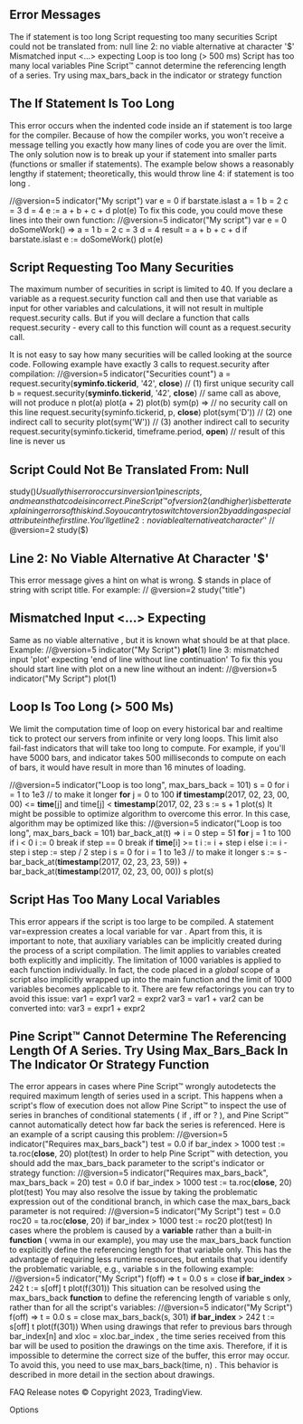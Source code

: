
## Error Messages

The if statement is too long Script requesting too many securities Script could not be translated from: null line 2: no viable alternative at character '$'
Mismatched input <…> expecting <???>
Loop is too long (> 500 ms)
Script has too many local variables Pine Script™ cannot determine the referencing length of a series. Try using max_bars_back in the indicator or strategy function

## The If Statement Is Too Long

This error occurs when the indented code inside an if statement is too large for the compiler. Because of how the compiler works, you won't receive a message telling you exactly how many lines of code you are over the limit. The only solution now is to break up your if statement into smaller parts (functions or smaller if statements). The example below shows a reasonably lengthy if statement; theoretically, this would throw line 4: if statement is too long .

//@version=5 indicator("My script") var e = 0 if barstate.islast a = 1 b = 2 c = 3 d = 4 e := a + b + c + d plot(e)
To fix this code, you could move these lines into their own function:
//@version=5 indicator("My script")
var e = 0 doSomeWork() => a = 1 b = 2
    c = 3 d = 4 result = a + b + c + d if barstate.islast e := doSomeWork() plot(e)

## Script Requesting Too Many Securities

The maximum number of securities in script is limited to 40. If you declare a variable as a request.security function call and then use that variable as input for other variables and calculations, it will not result in multiple request.security  calls. But if you will declare a function that calls request.security  - every call to this function will count as a request.security  call.

It is not easy to say how many securities will be called looking at the source code. Following example have exactly 3
calls to request.security  after compilation:
//@version=5 indicator("Securities count") a = request.security(**syminfo.tickerid**, '42', **close**)  // (1) first unique security call b = request.security(**syminfo.tickerid**, '42', **close**)  // same call as above, will not produce n plot(a) plot(a + 2) plot(b)
sym(p) =>  // no security call on this line request.security(syminfo.tickerid, p, **close**) plot(sym('D'))  // (2) one indirect call to security plot(sym('W'))  // (3) another indirect call to security request.security(syminfo.tickerid, timeframe.period, **open**)  // result of this line is never us

## Script Could Not Be Translated From: Null

study($)
Usually this error occurs in version 1 pine scripts, and means that code is incorrect. Pine Script™ of version 2 (and higher) is better at explaining errors of this kind. So you can try to switch to version 2 by adding a special attribute in the first line. You'll get line 2: no viable alternative at character '$'
// @version=2 study($)

## Line 2: No Viable Alternative At Character '$'

This error message gives a hint on what is wrong. $  stands in place of string with script title. For example:
// @version=2 study("title")

## Mismatched Input <…> Expecting <???>

Same as no viable alternative , but it is known what should be at that place. Example:
//@version=5 indicator("My Script") **plot**(1)
line 3: mismatched input 'plot' expecting 'end of line without line continuation'
To fix this you should start line with plot  on a new line without an indent:
//@version=5 indicator("My Script") plot(1)

## Loop Is Too Long (> 500 Ms)

We limit the computation time of loop on every historical bar and realtime tick to protect our servers from infinite or very long loops. This limit also fail-fast indicators that will take too long to compute. For example, if you'll have 5000 bars, and indicator takes 500 milliseconds to compute on each of bars, it would have result in more than 16 minutes of loading.

//@version=5
indicator("Loop is too long", max_bars_back = 101) s = 0 for i = 1 to 1e3  // to make it longer **for** j = 0 to 100 **if timestamp**(2017, 02, 23, 00, 00) <= **time**[j] and time[j] < **timestamp**(2017, 02, 23 s := s + 1 plot(s)
It might be possible to optimize algorithm to overcome this error. In this case, algorithm may be optimized like this:
//@version=5 indicator("Loop is too long", max_bars_back = 101)
bar_back_at(t) => i = 0 step = 51 **for** j = 1 to 100 if i < 0
            i := 0 break if step == 0 break if **time**[i] >= t i := i + step i else i := i - step i step := step / 2
        step i s = 0 for i = 1 to 1e3  // to make it longer s := s - bar_back_at(**timestamp**(2017, 02, 23, 23, 59)) + bar_back_at(**timestamp**(2017, 02, 23, 00, 00)) s plot(s)

## Script Has Too Many Local Variables

This error appears if the script is too large to be compiled. A statement var=expression  creates a local variable for var . Apart from this, it is important to note, that auxiliary variables can be implicitly created during the process of a script compilation. The limit applies to variables created both explicitly and implicitly. The limitation of 1000 variables is applied to each function individually. In fact, the code placed in a *global* scope of a script also implicitly wrapped up into the main function and the limit of 1000 variables becomes applicable to it. There are few refactorings you can try to avoid this issue:
var1 = expr1 var2 = expr2 var3 = var1 + var2
can be сonverted into:
var3 = expr1 + expr2

## Pine Script™ Cannot Determine The Referencing Length Of A Series. Try Using Max_Bars_Back In The Indicator Or Strategy Function

The error appears in cases where Pine Script™ wrongly autodetects the required maximum length of series used in a script. This happens when a script's flow of execution does not allow Pine Script™ to inspect the use of series in branches of conditional statements ( if , iff  or ? ), and Pine Script™ cannot automatically detect how far back the series is referenced. Here is an example of a script causing this problem:
//@version=5 indicator("Requires max_bars_back")
test = 0.0 if bar_index > 1000 test := ta.roc(**close**, 20) plot(test)
In order to help Pine Script™ with detection, you should add the max_bars_back  parameter to the script's indicator  or strategy  function:
//@version=5 indicator("Requires max_bars_back", max_bars_back = 20) test = 0.0 if bar_index > 1000 test := ta.roc(**close**, 20) plot(test)
You may also resolve the issue by taking the problematic expression out of the conditional branch, in which case the max_bars_back  parameter is not required:
//@version=5 indicator("My Script") test = 0.0 roc20 = ta.roc(**close**, 20) if bar_index > 1000 test := roc20 plot(test)
In cases where the problem is caused by a **variable** rather than a built-in **function** ( vwma  in our example), you may use the max_bars_back  function to explicitly define the referencing length for that variable only. This has the advantage of requiring less runtime resources, but entails that you identify the problematic variable, e.g., variable s in the following example:
//@version=5
indicator("My Script") f(off) => t = 0.0 s = close **if bar_index** > 242 t := s[off] t plot(f(301))
This situation can be resolved using the max_bars_back  **function** to define the referencing length of variable s only, rather than for all the script's variables:
//@version=5 indicator("My Script") f(off) => t = 0.0 s = close max_bars_back(s, 301) **if bar_index** > 242 t := s[off] t plot(f(301))
When using drawings that refer to previous bars through bar_index[n]  and xloc = xloc.bar_index , the time series received from this bar will be used to position the drawings on the time axis. Therefore, if it is impossible to determine the correct size of the buffer, this error may occur. To avoid this, you need to use max_bars_back(time, n) . This behavior is described in more detail in the section about drawings.

FAQ
Release notes
© Copyright 2023, TradingView.

Options
